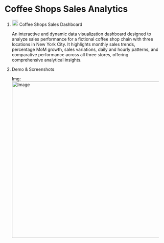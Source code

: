 # Coffee Shops Sales Analytics

1. <img width="20" height="20" alt="image" src="https://github.com/user-attachments/assets/8c31ecc1-9c59-4a9f-ae0c-1881ada1ab9e" /> Coffee Shops Sales Dashboard
   
   An interactive and dynamic data visualization dashboard designed to analyze sales performance for a fictional coffee shop chain with three locations in New York 
   City. It highlights monthly sales trends, percentage MoM growth, sales variations, daily and hourly patterns, and comparative performance across all three stores, 
   offering comprehensive analytical insights.

2. Demo & Screenshots

   Img: <img width="512" height="512" alt="Image" src="https://github.com/user-attachments/assets/608184bf-66f4-40c5-b40c-67303e3fcf83" />

